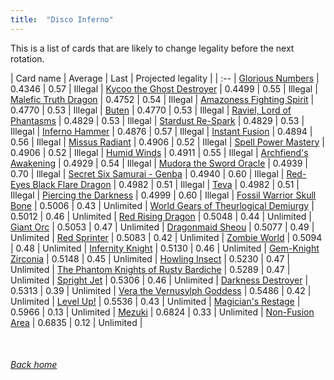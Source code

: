 ```yaml
---
title:  "Disco Inferno"
---
```


This is a list of cards that are likely to change legality before the next rotation.

| Card name | Average | Last | Projected legality |
| :-- |
[Glorious Numbers](https://db.ygoprodeck.com/card/?search=Glorious%20Numbers) | 0.4346 | 0.57 | Illegal |
[Kycoo the Ghost Destroyer](https://db.ygoprodeck.com/card/?search=Kycoo%20the%20Ghost%20Destroyer) | 0.4499 | 0.55 | Illegal |
[Malefic Truth Dragon](https://db.ygoprodeck.com/card/?search=Malefic%20Truth%20Dragon) | 0.4752 | 0.54 | Illegal |
[Amazoness Fighting Spirit](https://db.ygoprodeck.com/card/?search=Amazoness%20Fighting%20Spirit) | 0.4770 | 0.53 | Illegal |
[Buten](https://db.ygoprodeck.com/card/?search=Buten) | 0.4770 | 0.53 | Illegal |
[Raviel, Lord of Phantasms](https://db.ygoprodeck.com/card/?search=Raviel,%20Lord%20of%20Phantasms) | 0.4829 | 0.53 | Illegal |
[Stardust Re-Spark](https://db.ygoprodeck.com/card/?search=Stardust%20Re-Spark) | 0.4829 | 0.53 | Illegal |
[Inferno Hammer](https://db.ygoprodeck.com/card/?search=Inferno%20Hammer) | 0.4876 | 0.57 | Illegal |
[Instant Fusion](https://db.ygoprodeck.com/card/?search=Instant%20Fusion) | 0.4894 | 0.56 | Illegal |
[Missus Radiant](https://db.ygoprodeck.com/card/?search=Missus%20Radiant) | 0.4906 | 0.52 | Illegal |
[Spell Power Mastery](https://db.ygoprodeck.com/card/?search=Spell%20Power%20Mastery) | 0.4906 | 0.52 | Illegal |
[Humid Winds](https://db.ygoprodeck.com/card/?search=Humid%20Winds) | 0.4911 | 0.55 | Illegal |
[Archfiend's Awakening](https://db.ygoprodeck.com/card/?search=Archfiend's%20Awakening) | 0.4929 | 0.54 | Illegal |
[Mudora the Sword Oracle](https://db.ygoprodeck.com/card/?search=Mudora%20the%20Sword%20Oracle) | 0.4939 | 0.70 | Illegal |
[Secret Six Samurai - Genba](https://db.ygoprodeck.com/card/?search=Secret%20Six%20Samurai%20-%20Genba) | 0.4940 | 0.60 | Illegal |
[Red-Eyes Black Flare Dragon](https://db.ygoprodeck.com/card/?search=Red-Eyes%20Black%20Flare%20Dragon) | 0.4982 | 0.51 | Illegal |
[Teva](https://db.ygoprodeck.com/card/?search=Teva) | 0.4982 | 0.51 | Illegal |
[Piercing the Darkness](https://db.ygoprodeck.com/card/?search=Piercing%20the%20Darkness) | 0.4999 | 0.60 | Illegal |
[Fossil Warrior Skull Bone](https://db.ygoprodeck.com/card/?search=Fossil%20Warrior%20Skull%20Bone) | 0.5006 | 0.43 | Unlimited |
[World Gears of Theurlogical Demiurgy](https://db.ygoprodeck.com/card/?search=World%20Gears%20of%20Theurlogical%20Demiurgy) | 0.5012 | 0.46 | Unlimited |
[Red Rising Dragon](https://db.ygoprodeck.com/card/?search=Red%20Rising%20Dragon) | 0.5048 | 0.44 | Unlimited |
[Giant Orc](https://db.ygoprodeck.com/card/?search=Giant%20Orc) | 0.5053 | 0.47 | Unlimited |
[Dragonmaid Sheou](https://db.ygoprodeck.com/card/?search=Dragonmaid%20Sheou) | 0.5077 | 0.49 | Unlimited |
[Red Sprinter](https://db.ygoprodeck.com/card/?search=Red%20Sprinter) | 0.5083 | 0.42 | Unlimited |
[Zombie World](https://db.ygoprodeck.com/card/?search=Zombie%20World) | 0.5094 | 0.48 | Unlimited |
[Infernity Knight](https://db.ygoprodeck.com/card/?search=Infernity%20Knight) | 0.5130 | 0.46 | Unlimited |
[Gem-Knight Zirconia](https://db.ygoprodeck.com/card/?search=Gem-Knight%20Zirconia) | 0.5148 | 0.45 | Unlimited |
[Howling Insect](https://db.ygoprodeck.com/card/?search=Howling%20Insect) | 0.5230 | 0.47 | Unlimited |
[The Phantom Knights of Rusty Bardiche](https://db.ygoprodeck.com/card/?search=The%20Phantom%20Knights%20of%20Rusty%20Bardiche) | 0.5289 | 0.47 | Unlimited |
[Spright Jet](https://db.ygoprodeck.com/card/?search=Spright%20Jet) | 0.5306 | 0.46 | Unlimited |
[Darkness Destroyer](https://db.ygoprodeck.com/card/?search=Darkness%20Destroyer) | 0.5313 | 0.39 | Unlimited |
[Vera the Vernusylph Goddess](https://db.ygoprodeck.com/card/?search=Vera%20the%20Vernusylph%20Goddess) | 0.5486 | 0.42 | Unlimited |
[Level Up!](https://db.ygoprodeck.com/card/?search=Level%20Up!) | 0.5536 | 0.43 | Unlimited |
[Magician's Restage](https://db.ygoprodeck.com/card/?search=Magician's%20Restage) | 0.5966 | 0.13 | Unlimited |
[Mezuki](https://db.ygoprodeck.com/card/?search=Mezuki) | 0.6824 | 0.33 | Unlimited |
[Non-Fusion Area](https://db.ygoprodeck.com/card/?search=Non-Fusion%20Area) | 0.6835 | 0.12 | Unlimited |

<br>

###### [Back home](index)
